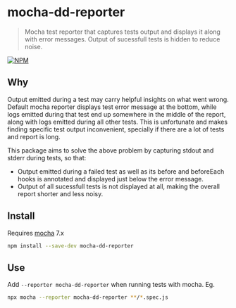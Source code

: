 # mocha-dd-reporter

> Mocha test reporter that captures tests output and displays it along with error messages. Output of sucessfull tests is hidden to reduce noise.

[![NPM][npm-icon] ][npm-url]

## Why

Output emitted during a test may carry helpful insights on what went wrong. Default mocha reporter displays test error message at the bottom, while logs emitted during that test end up somewhere in the middle of the report, along with logs emitted during all other tests. This is unfortunate and makes finding specific test output inconvenient, specially if there are a lot of tests and report is long.

This package aims to solve the above problem by capturing stdout and stderr during tests, so that:

- Output emitted during a failed test as well as its before and beforeEach hooks is annotated and displayed just below the error message.
- Output of all sucessfull tests is not displayed at all, making the overall report shorter and less noisy.

## Install

Requires [mocha](https://github.com/mochajs/mocha/) 7.x

```sh
npm install --save-dev mocha-dd-reporter
```

## Use

Add `--reporter mocha-dd-reporter` when running tests with mocha. Eg.

```sh
npx mocha --reporter mocha-dd-reporter **/*.spec.js
```

[npm-icon]: https://nodei.co/npm/mocha-dd-reporter.svg?downloads=true
[npm-url]: https://npmjs.org/package/mocha-dd-reporter

